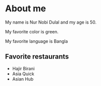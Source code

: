 # About me

My name is Nur Nobi Dulal and my age is 50.

My favorite color is green.

My favorite language is Bangla

## Favorite restaurants
- Hajir Birani
- Asia Quick
- Asian Hub

